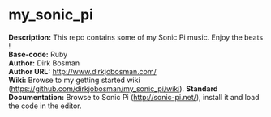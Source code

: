 # my_sonic_pi

<b>Description:</b> This repo contains some of my Sonic Pi music. Enjoy the beats ! <br />
<b>Base-code:</b> Ruby <br />
<b>Author:</b> Dirk Bosman <br />
<b>Author URL:</b> http://www.dirkjobosman.com/ <br />
<b>Wiki:</b> Browse to my getting started wiki (https://github.com/dirkjobosman/my_sonic_pi/wiki).
<b>Standard Documentation:</b> Browse to Sonic Pi (http://sonic-pi.net/), install it and load the code in the editor. 

